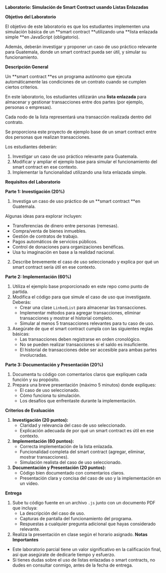**Laboratorio: Simulación de Smart Contract usando Listas Enlazadas**

**Objetivo del Laboratorio**

El objetivo de este laboratorio es que los estudiantes implementen una simulación básica de un **smart contract **utilizando una **lista enlazada simple **en JavaScript (obligatorio). 

Además, deberán investigar y proponer un caso de uso práctico relevante para Guatemala, donde un smart contract pueda ser útil, y simular su funcionamiento.

**Descripción General**

Un **smart contract **es un programa autónomo que ejecuta automáticamente las condiciones de un contrato cuando se cumplen ciertos criterios. 

En este laboratorio, los estudiantes utilizarán una **lista enlazada** para almacenar y gestionar transacciones entre dos partes (por ejemplo, personas o empresas). 

Cada nodo de la lista representará una transacción realizada dentro del contrato.

Se proporciona este proyecto de ejemplo base de un smart contract entre dos personas que realizan transacciones. 

Los estudiantes deberán:

1. Investigar un caso de uso práctico relevante para Guatemala.
2. Modificar y ampliar el ejemplo base para simular el funcionamiento del smart contract en ese contexto.
3. Implementar la funcionalidad utilizando una lista enlazada simple.

**Requisitos del Laboratorio**

**Parte 1: Investigación (20%)**
1. Investiga un caso de uso práctico de un **smart contract **en Guatemala. 

Algunas ideas para explorar incluyen:
   * Transferencias de dinero entre personas (remesas).
   * Compra/venta de bienes inmuebles.
   * Gestión de contratos de trabajo.
   * Pagos automáticos de servicios públicos.
   * Control de donaciones para organizaciones benéficas.
   * Usa tu imaginación en base a la realidad nacional.

2. Describe brevemente el caso de uso seleccionado y explica por qué un smart contract sería útil en ese contexto.


**Parte 2: Implementación (60%)**

1. Utiliza el ejemplo base proporcionado en este repo como punto de partida.
2. Modifica el código para que simule el caso de uso que investigaste. Deberás:
   * Crear una clase `LinkedList` para almacenar las transacciones.
   * Implementar métodos para agregar transacciones, eliminar transacciones y mostrar el historial completo.
   * Simular al menos 5 transacciones relevantes para tu caso de uso.
3. Asegúrate de que el smart contract cumpla con las siguientes reglas básicas:
   * Las transacciones deben registrarse en orden cronológico.
   * No se pueden realizar transacciones si el saldo es insuficiente.
   * El historial de transacciones debe ser accesible para ambas partes involucradas.

**Parte 3: Documentación y Presentación (20%)**
1. Documenta tu código con comentarios claros que expliquen cada función y su propósito.
2. Prepara una breve presentación (máximo 5 minutos) donde expliques:
   * El caso de uso seleccionado.
   * Cómo funciona tu simulación.
   * Los desafíos que enfrentaste durante la implementación.

**Criterios de Evaluación**
1. **Investigación (20 puntos):**
   * Claridad y relevancia del caso de uso seleccionado.
   * Explicación adecuada de por qué un smart contract es útil en ese contexto.
2. **Implementación (60 puntos):**
   * Correcta implementación de la lista enlazada.
   * Funcionalidad completa del smart contract (agregar, eliminar, mostrar transacciones).
   * Simulación realista del caso de uso seleccionado.
3. **Documentación y Presentación (20 puntos):**
   * Código bien documentado con comentarios claros.
   * Presentación clara y concisa del caso de uso y la implementación en un video.

**Entrega**

1. Sube tu código fuente en un archivo `.js` junto con un documento PDF que incluya:
   * La descripción del caso de uso.
   * Capturas de pantalla del funcionamiento del programa.
   * Respuestas a cualquier pregunta adicional que hayas considerado relevante.
2. Realiza la presentación en clase según el horario asignado.
**Notas Importantes**
* Este laboratorio parcial tiene un valor significativo en la calificación final, así que asegúrate de dedicarle tiempo y esfuerzo.
* Si tienes dudas sobre el uso de listas enlazadas o smart contracts, no dudes en consultar conmigo, antes de la fecha de entrega.